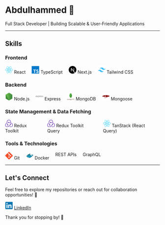 # Abdulhammed 🚀

Full Stack Developer | Building Scalable & User-Friendly Applications

---

## Skills

### Frontend
<div style="display: flex; gap: 20px;">
  <div>
    <img src="https://github.com/devicons/devicon/blob/master/icons/react/react-original.svg" alt="react" width="25" height="25"/>
    React
  </div>
  <div>
    <img src="https://github.com/devicons/devicon/blob/master/icons/typescript/typescript-plain.svg" alt="typescript" width="25" height="25"/>
    TypeScript
  </div>
  <div>
    <img src="https://github.com/devicons/devicon/blob/master/icons/nextjs/nextjs-plain.svg" alt="nextjs" width="25" height="25"/>
    Next.js
  </div>
  <div>
    <img src="https://github.com/devicons/devicon/blob/master/icons/tailwindcss/tailwindcss-original.svg" alt="tailwind" width="25" height="25"/>
    Tailwind CSS
  </div>
</div>

### Backend
<div style="display: flex; gap: 20px;">
  <div>
    <img src="https://github.com/devicons/devicon/blob/master/icons/nodejs/nodejs-original.svg" alt="nodejs" width="25" height="25"/>
    Node.js
  </div>
  <div>
    <img src="https://github.com/devicons/devicon/blob/master/icons/express/express-original-wordmark.svg" alt="express" width="25" height="25"/>
    Express
  </div>
  <div>
    <img src="https://github.com/devicons/devicon/blob/master/icons/mongodb/mongodb-original-wordmark.svg" alt="mongodb" width="25" height="25"/>
    MongoDB
  </div>
  <div>
    <img src="https://github.com/devicons/devicon/blob/master/icons/mongoose/mongoose-original.svg" alt="mongoose" width="25" height="25"/>
    Mongoose
  </div>
</div>

### State Management & Data Fetching
<div style="display: flex; gap: 20px;">
  <div>
    <img src="https://github.com/devicons/devicon/blob/master/icons/redux/redux-original.svg" alt="redux" width="25" height="25"/>
    Redux Toolkit
  </div>
  <div>
    <img src="https://github.com/devicons/devicon/blob/master/icons/redux/redux-original.svg" alt="redux" width="25" height="25"/>
    Redux Toolkit Query
  </div>
  <div>
    <img src="https://github.com/devicons/devicon/blob/master/icons/react/react-original.svg" alt="react" width="25" height="25"/>
    TanStack (React Query)
  </div>
</div>

### Tools & Technologies
<div style="display: flex; gap: 20px;">
  <div>
    <img src="https://github.com/devicons/devicon/blob/master/icons/git/git-original.svg" alt="git" width="25" height="25"/>
    Git
  </div>
  <div>
    <img src="https://github.com/devicons/devicon/blob/master/icons/docker/docker-original.svg" alt="docker" width="25" height="25"/>
    Docker
  </div>
  <div>
    REST APIs
  </div>
  <div>
    GraphQL
  </div>
</div>

---

## Let's Connect

Feel free to explore my repositories or reach out for collaboration opportunities! 🚀  

<img src="https://github.com/devicons/devicon/blob/master/icons/linkedin/linkedin-original.svg" alt="LinkedIn" width="25" height="25"/> [LinkedIn](https://linkedin.com/in/abdulhammed)

Thank you for stopping by! 🙏

